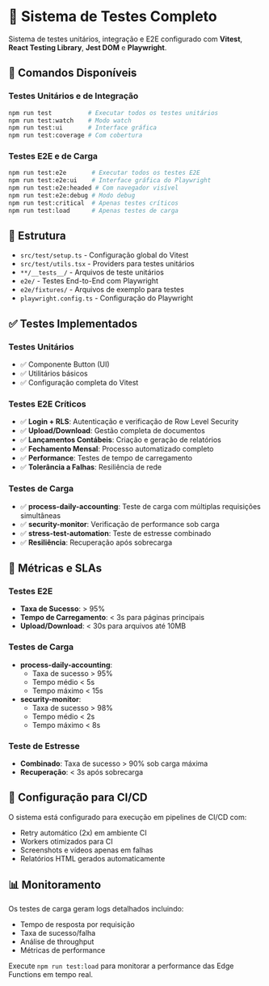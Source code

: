 # 🧪 Sistema de Testes Completo

Sistema de testes unitários, integração e E2E configurado com **Vitest**, **React Testing Library**, **Jest DOM** e **Playwright**.

## 🚀 Comandos Disponíveis

### Testes Unitários e de Integração
```bash
npm run test          # Executar todos os testes unitários
npm run test:watch    # Modo watch
npm run test:ui       # Interface gráfica
npm run test:coverage # Com cobertura
```

### Testes E2E e de Carga
```bash
npm run test:e2e       # Executar todos os testes E2E
npm run test:e2e:ui    # Interface gráfica do Playwright
npm run test:e2e:headed # Com navegador visível
npm run test:e2e:debug # Modo debug
npm run test:critical  # Apenas testes críticos
npm run test:load      # Apenas testes de carga
```

## 📁 Estrutura

- `src/test/setup.ts` - Configuração global do Vitest
- `src/test/utils.tsx` - Providers para testes unitários
- `**/__tests__/` - Arquivos de teste unitários
- `e2e/` - Testes End-to-End com Playwright
- `e2e/fixtures/` - Arquivos de exemplo para testes
- `playwright.config.ts` - Configuração do Playwright

## ✅ Testes Implementados

### Testes Unitários
- ✅ Componente Button (UI)
- ✅ Utilitários básicos
- ✅ Configuração completa do Vitest

### Testes E2E Críticos
- ✅ **Login + RLS**: Autenticação e verificação de Row Level Security
- ✅ **Upload/Download**: Gestão completa de documentos
- ✅ **Lançamentos Contábeis**: Criação e geração de relatórios
- ✅ **Fechamento Mensal**: Processo automatizado completo
- ✅ **Performance**: Testes de tempo de carregamento
- ✅ **Tolerância a Falhas**: Resiliência de rede

### Testes de Carga
- ✅ **process-daily-accounting**: Teste de carga com múltiplas requisições simultâneas
- ✅ **security-monitor**: Verificação de performance sob carga
- ✅ **stress-test-automation**: Teste de estresse combinado
- ✅ **Resiliência**: Recuperação após sobrecarga

## 🎯 Métricas e SLAs

### Testes E2E
- **Taxa de Sucesso**: > 95%
- **Tempo de Carregamento**: < 3s para páginas principais
- **Upload/Download**: < 30s para arquivos até 10MB

### Testes de Carga
- **process-daily-accounting**: 
  - Taxa de sucesso > 95%
  - Tempo médio < 5s
  - Tempo máximo < 15s
- **security-monitor**: 
  - Taxa de sucesso > 98%
  - Tempo médio < 2s
  - Tempo máximo < 8s

### Teste de Estresse
- **Combinado**: Taxa de sucesso > 90% sob carga máxima
- **Recuperação**: < 3s após sobrecarga

## 🔧 Configuração para CI/CD

O sistema está configurado para execução em pipelines de CI/CD com:
- Retry automático (2x) em ambiente CI
- Workers otimizados para CI
- Screenshots e vídeos apenas em falhas
- Relatórios HTML gerados automaticamente

## 📊 Monitoramento

Os testes de carga geram logs detalhados incluindo:
- Tempo de resposta por requisição
- Taxa de sucesso/falha
- Análise de throughput
- Métricas de performance

Execute `npm run test:load` para monitorar a performance das Edge Functions em tempo real.